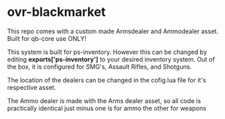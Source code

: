 # ovr-blackmarket
This repo comes with a custom made Armsdealer and Ammodealer asset. Built for qb-core use ONLY!


This system is built for ps-inventory. However this can be changed by editing **exports['ps-inventory']** to your desired inventory system. Out of the box, it is configured for SMG's, Assault Rifles, and Shotguns.

The location of the dealers can be changed in the cofig.lua file for it's respective asset.

The Ammo dealer is made with the Arms dealer asset, so all code is practically identical just minus one is for ammo the other for weapons
